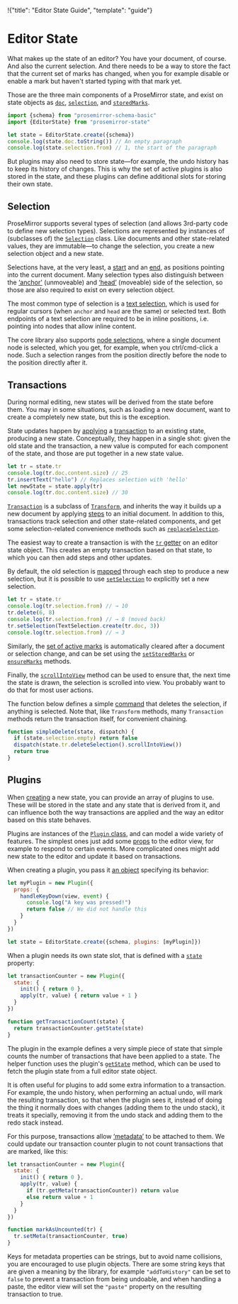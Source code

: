 !{"title": "Editor State Guide",
  "template": "guide"}

# Editor State

What makes up the state of an editor? You have your document, of
course. And also the current selection. And there needs to be a way to
store the fact that the current set of marks has changed, when you for
example disable or enable a mark but haven't started typing with that
mark yet.

Those are the three main components of a ProseMirror state, and exist
on state objects as [`doc`](##state.EditorState.doc),
[`selection`](##state.EditorState.selection), and
[`storedMarks`](##state.EditorState.selection).

```javascript
import {schema} from "prosemirror-schema-basic"
import {EditorState} from "prosemirror-state"

let state = EditorState.create({schema})
console.log(state.doc.toString()) // An empty paragraph
console.log(state.selection.from) // 1, the start of the paragraph
```

But plugins may also need to store state—for example, the undo history
has to keep its history of changes. This is why the set of active
plugins is also stored in the state, and these plugins can define
additional slots for storing their own state.

## Selection

ProseMirror supports several types of selection (and allows 3rd-party
code to define new selection types). Selections are represented by
instances of (subclasses of) the [`Selection`](##state.Selection)
class. Like documents and other state-related values, they are
immutable—to change the selection, you create a new selection object
and a new state.

Selections have, at the very least, a [start](##state.Selection.from)
and an [end](##state.Selection.to), as positions pointing into the
current document. Many selection types also distinguish between the
[‘anchor'](##state.Selection.anchor) (unmoveable) and
[‘head’](##state.Selection.head) (moveable) side of the selection, so
those are also required to exist on every selection object.

The most common type of selection is a [text
selection](##state.TextSelection), which is used for regular cursors
(when `anchor` and `head` are the same) or selected text. Both
endpoints of a text selection are required to be in inline positions,
i.e. pointing into nodes that allow inline content.

The core library also supports [node
selections](##state.NodeSelection), where a single document node is
selected, which you get, for example, when you ctrl/cmd-click a node.
Such a selection ranges from the position directly before the node to
the position directly after it.

## Transactions

During normal editing, new states will be derived from the state
before them. You may in some situations, such as loading a new
document, want to create a completely new state, but this is the
exception.

State updates happen by [applying](##state.EditorState.apply) a
[transaction](##state.Transaction) to an existing state, producing a
new state. Conceptually, they happen in a single shot: given the old
state and the transaction, a new value is computed for each component
of the state, and those are put together in a new state value.

```javascript
let tr = state.tr
console.log(tr.doc.content.size) // 25
tr.insertText("hello") // Replaces selection with 'hello'
let newState = state.apply(tr)
console.log(tr.doc.content.size) // 30
```

[`Transaction`](##state.Transaction) is a subclass of
[`Transform`](##transform.Transform), and inherits the way it builds
up a new document by applying [steps](##transform.Step) to an initial
document. In addition to this, transactions track selection and other
state-related components, and get some selection-related convenience
methods such as
[`replaceSelection`](##state.Transaction.replaceSelection).

The easiest way to create a transaction is with the [`tr`
getter](##state.EditorState.tr) on an editor state object. This
creates an empty transaction based on that state, to which you can
then add steps and other updates.

By default, the old selection is [mapped](##state.Selection.map)
through each step to produce a new selection, but it is possible to
use [`setSelection`](##state.Transaction.setSelection) to explicitly
set a new selection.

```javascript
let tr = state.tr
console.log(tr.selection.from) // → 10
tr.delete(6, 8)
console.log(tr.selection.from) // → 8 (moved back)
tr.setSelection(TextSelection.create(tr.doc, 3))
console.log(tr.selection.from) // → 3
```

Similarly, the [set of active marks](##state.EditorState.storedMarks)
is automatically cleared after a document or selection change, and can
be set using the
[`setStoredMarks`](##state.Transaction.setStoredMarks) or
[`ensureMarks`](##state.Transaction.ensureMarks) methods.

Finally, the [`scrollIntoView`](##state.Transaction.scrollIntoView)
method can be used to ensure that, the next time the state is drawn,
the selection is scrolled into view. You probably want to do that for
most user actions.

The function below defines a simple [command](../commands/) that
deletes the selection, if anything is selected. Note that, like
`Transform` methods, many `Transaction` methods return the transaction
itself, for convenient chaining.

```javascript
function simpleDelete(state, dispatch) {
  if (state.selection.empty) return false
  dispatch(state.tr.deleteSelection().scrollIntoView())
  return true
}
```

## Plugins

When [creating](##state.EditorState.create) a new state, you can
provide an array of plugins to use. These will be stored in the state
and any state that is derived from it, and can influence both the way
transactions are applied and the way an editor based on this state
behaves.

Plugins are instances of the [`Plugin` class](##state.Plugin), and can
model a wide variety of features. The simplest ones just add some
[props](##view.EditorProps) to the editor view, for example to respond
to certain events. More complicated ones might add new state to the
editor and update it based on transactions.

When creating a plugin, you pass it [an object](##state.PluginSpec)
specifying its behavior:

```javascript
let myPlugin = new Plugin({
  props: {
    handleKeyDown(view, event) {
      console.log("A key was pressed!")
      return false // We did not handle this
    }
  }
})

let state = EditorState.create({schema, plugins: [myPlugin]})
```

When a plugin needs its own state slot, that is defined with a
[`state`](##state.PluginSpec.state) property:

```javascript
let transactionCounter = new Plugin({
  state: {
    init() { return 0 },
    apply(tr, value) { return value + 1 }
  }
})

function getTransactionCount(state) {
  return transactionCounter.getState(state)
}
```

The plugin in the example defines a very simple piece of state that
simple counts the number of transactions that have been applied to a
state. The helper function uses the plugin's
[`getState`](##state.Plugin.getState) method, which can be used to
fetch the plugin state from a full editor state object.

It is often useful for plugins to add some extra information to a
transaction. For example, the undo history, when performing an actual
undo, will mark the resulting transaction, so that when the plugin
sees it, instead of doing the thing it normally does with changes
(adding them to the undo stack), it treats it specially, removing it
from the undo stack and adding them to the redo stack instead.

For this purpose, transactions allow
[‘metadata’](##state.Transaction.getMeta) to be attached to them. We
could update our transaction counter plugin to not count transactions
that are marked, like this:

```javascript
let transactionCounter = new Plugin({
  state: {
    init() { return 0 },
    apply(tr, value) {
      if (tr.getMeta(transactionCounter)) return value
      else return value + 1
    }
  }
})

function markAsUncounted(tr) {
  tr.setMeta(transactionCounter, true)
}
```

Keys for metadata properties can be strings, but to avoid name
collisions, you are encouraged to use plugin objects. There are some
string keys that are given a meaning by the library, for example
`"addToHistory"` can be set to `false` to prevent a transaction from
being undoable, and when handling a paste, the editor view will set
the `"paste"` property on the resulting transaction to true.
